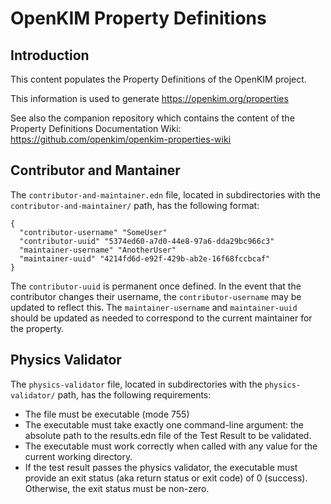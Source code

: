 # OpenKIM Property Definitions

## Introduction

This content populates the Property Definitions of the OpenKIM project.

This information is used to generate <https://openkim.org/properties>

See also the companion repository which contains the content of the Property Definitions Documentation Wiki: <https://github.com/openkim/openkim-properties-wiki>


## Contributor and Mantainer

The `contributor-and-maintainer.edn` file, located in subdirectories with the `contributor-and-maintainer/` path, has the following format:

```edn
{
  "contributor-username" "SomeUser"
  "contributor-uuid" "5374ed60-a7d0-44e8-97a6-dda29bc966c3"
  "maintainer-username" "AnotherUser"
  "maintainer-uuid" "4214fd6d-e92f-429b-ab2e-16f68fccbcaf"
}
```

The `contributor-uuid` is permanent once defined. In the event that the contributor changes their username, the `contributor-username` may be updated to reflect this. The `maintainer-username` and `maintainer-uuid` should be updated as needed to correspond to the current maintainer for the property.


## Physics Validator

The `physics-validator` file, located in subdirectories with the `physics-validator/` path, has the following requirements:

* The file must be executable (mode 755)
* The executable must take exactly one command-line argument: the absolute path to the results.edn file of the Test Result to be validated.
* The executable must work correctly when called with any value for the current working directory.
* If the test result passes the physics validator, the executable must provide an exit status (aka return status or exit code) of 0 (success).  Otherwise, the exit status must be non-zero.
